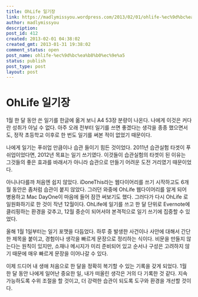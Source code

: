 ```yaml
---
title: OhLife 일기장
link: https://madlymissyou.wordpress.com/2013/02/01/ohlife-%ec%9d%bc%ea%b8%b0%ec%9e%a5/
author: madlymissyou
description: 
post_id: 412
created: 2013-02-01 04:38:02
created_gmt: 2013-01-31 19:38:02
comment_status: open
post_name: ohlife-%ec%9d%bc%ea%b8%b0%ec%9e%a5
status: publish
post_type: post
layout: post
---
```


# OhLife 일기장

1월 한 달 동안 쓴 일기를 한글에 옮겨 보니 A4 53장 분량이 나온다. 나에게 이것은 커다란 성취가 아닐 수 없다. 아주 오래 전부터 일기를 쓰면 좋겠다는 생각을 종종 했으면서도, 정작 초등학교 이후로 한 번도 일기를 써본 적이 없었기 때문이다.

나에게 일기는 푸쉬업 만큼이나 습관 들이기 힘든 것이었다. 2011년 습관실험 타겟이 푸쉬업이었다면, 2012년 목표는 일기 쓰기였다. 이것들이 습관실험의 타겟이 된 이유는 그것들의 좋은 효과를 바래서가 아니라 습관으로 만들기 어려운 도전 거리였기 때문이었다.

아니나다를까 처음엔 쉽지 않았다. iDoneThis라는 웹다이어리를 쓰기 시작하고도 6개월 동안은 좀처럼 습관이 붙지 않았다. 그러던 와중에 OhLife 웹다이어리를 알게 되어 병용하고 Mac DayOne이 마음에 들어 잠깐 써보기도 했다. 그러다가 다시 OhLife 로 일원화하기로 한 것이 작년 12월이다. OhLife에 일기를 쓰고 한 달 단위로 Evernote에 클리핑하는 환경을 갖추고, 12월 중순이 되어서야 본격적으로 일기 쓰기에 집중할 수 있었다.

올해 1월 1일부터는 일기 포맷을 다듬었다. 하루 중 발생한 사건이나 사안에 대해서 간단한 제목을 붙이고, 경험이나 생각을 빠르게 문장으로 정리하는 식이다. 비문을 만들지 않는다는 원칙이 있지만, 소재나 메시지가 미리 준비되어 있고 순서나 구성은 고려하지 않기 때문에 매우 빠르게 문장을 이어나갈 수 있다.

이제 드디어 내 생애 처음으로 한 달을 정확히 복기할 수 있는 기록을 갖게 되었다. 1월 한 달 동안 나에게 일어난 중요한 일, 내가 떠올린 생각은 거의 다 기록한 것 같다. 지속 가능하도록 수위 조절을 할 것이고, 더 강력한 습관이 되도록 도구와 환경을 개선할 것이다.